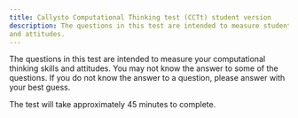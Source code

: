 ```yaml
---
title: Callysto Computational Thinking test (CCTt) student version
description: The questions in this test are intended to measure students' computational thinking skills
and attitudes.
---
```


The questions in this test are intended to measure your computational thinking skills and attitudes. You may not know the answer to some of the questions. If you do not know the answer to a question, please answer with your best guess.

The test will take approximately 45 minutes to complete.

